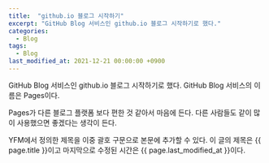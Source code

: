 ```yaml
---
title:  "github.io 블로그 시작하기"
excerpt: "GitHub Blog 서비스인 github.io 블로그 시작하기로 했다."
categories:
  - Blog
tags:
  - Blog
last_modified_at: 2021-12-21 00:00:00 +0900
---
```


GitHub Blog 서비스인 github.io 블로그 시작하기로 했다.
GitHub Blog 서비스의 이름은 Pages이다.

Pages가 다른 블로그 플랫폼 보다 편한 것 같아서 마음에 든다.
다른 사람들도 같이 많이 사용했으면 좋겠다는 생각이 든다.

YFM에서 정의한 제목을 이중 괄호 구문으로 본문에 추가할 수 있다.
이 글의 제목은 {{ page.title }}이고
마지막으로 수정된 시간은 {{ page.last_modified_at }}이다.